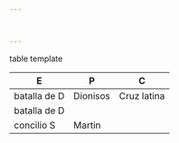 ```yaml
---



---
```



table template

|  E    | P      |  C   |
|----- |----- |-----   |
|  batalla de D         | Dionisos     |  Cruz latina   |
|  batalla de D        |             |     |
 concilio        S   |     Martin

